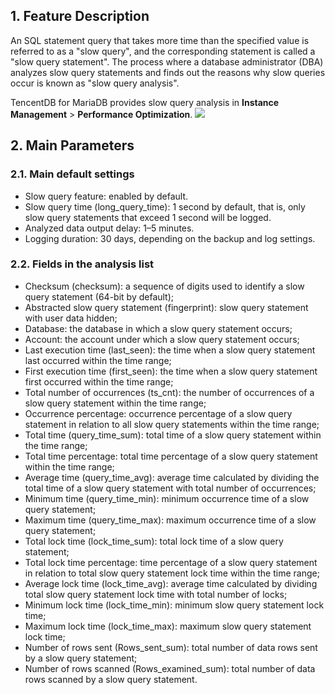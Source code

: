 ## 1. Feature Description
An SQL statement query that takes more time than the specified value is referred to as a "slow query", and the corresponding statement is called a "slow query statement". The process where a database administrator (DBA) analyzes slow query statements and finds out the reasons why slow queries occur is known as "slow query analysis".

TencentDB for MariaDB provides slow query analysis in **Instance Management** > **Performance Optimization**.
![](https://main.qcloudimg.com/raw/dcd710a8b0d0676bf9945695731173a6.png)
## 2. Main Parameters
### 2.1. Main default settings
-   Slow query feature: enabled by default.
-   Slow query time (long_query_time): 1 second by default, that is, only slow query statements that exceed 1 second will be logged.
-   Analyzed data output delay: 1–5 minutes.
-   Logging duration: 30 days, depending on the backup and log settings.

### 2.2. Fields in the analysis list
-   Checksum (checksum): a sequence of digits used to identify a slow query statement (64-bit by default);
-   Abstracted slow query statement (fingerprint): slow query statement with user data hidden;
-   Database: the database in which a slow query statement occurs;
-   Account: the account under which a slow query statement occurs;
-   Last execution time (last_seen): the time when a slow query statement last occurred within the time range;
-   First execution time (first_seen): the time when a slow query statement first occurred within the time range;
-   Total number of occurrences (ts_cnt): the number of occurrences of a slow query statement within the time range;
-   Occurrence percentage: occurrence percentage of a slow query statement in relation to all slow query statements within the time range;
-   Total time (query_time_sum): total time of a slow query statement within the time range;
-   Total time percentage: total time percentage of a slow query statement within the time range;
-   Average time (query_time_avg): average time calculated by dividing the total time of a slow query statement with total number of occurrences;
-   Minimum time (query_time_min): minimum occurrence time of a slow query statement;
-   Maximum time (query_time_max): maximum occurrence time of a slow query statement;
-   Total lock time (lock_time_sum): total lock time of a slow query statement;
-   Total lock time percentage: time percentage of a slow query statement in relation to total slow query statement lock time within the time range;
-   Average lock time (lock_time_avg): average time calculated by dividing total slow query statement lock time with total number of locks;
-   Minimum lock time (lock_time_min): minimum slow query statement lock time;
-   Maximum lock time (lock_time_max): maximum slow query statement lock time;
-   Number of rows sent (Rows_sent_sum): total number of data rows sent by a slow query statement;
-   Number of rows scanned (Rows_examined_sum): total number of data rows scanned by a slow query statement.
